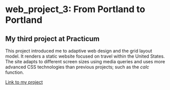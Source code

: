 # web_project_3: From Portland to Portland
## My third project at Practicum

This project introduced me to adaptive web design and the grid layout model. It renders a static website focused on travel within the United States. The site adapts to different screen sizes using media queries and uses more advanced CSS technologies than previous projects; such as the _calc_ function. 

[Link to my project](https://frederickjodozi.github.io/web_project_3)